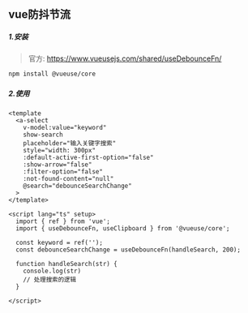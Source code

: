 ## vue防抖节流

##### 1.安装

> 官方: https://www.vueusejs.com/shared/useDebounceFn/

```sh
npm install @vueuse/core
```

##### 2.使用

```vue
<template
  <a-select
    v-model:value="keyword"
    show-search
    placeholder="输入关键字搜索"
    style="width: 300px"
    :default-active-first-option="false"
    :show-arrow="false"
    :filter-option="false"
    :not-found-content="null"
    @search="debounceSearchChange"
  >
</template>
 
<script lang="ts" setup>
  import { ref } from 'vue';
  import { useDebounceFn, useClipboard } from '@vueuse/core';
 
  const keyword = ref('');
  const debounceSearchChange = useDebounceFn(handleSearch, 200);
  
  function handleSearch(str) {
    console.log(str)
    // 处理搜索的逻辑
  }
 
</script>
```

